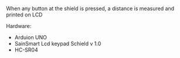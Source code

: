 When any button at the shield is pressed, a distance is measured and printed on LCD

Hardware:
+ Arduion UNO 
+ SainSmart Lcd keypad Schield v 1.0
+ HC-SR04


